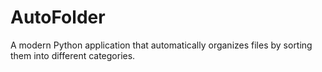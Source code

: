 # AutoFolder
A modern Python application that automatically organizes files by sorting them into different categories.
